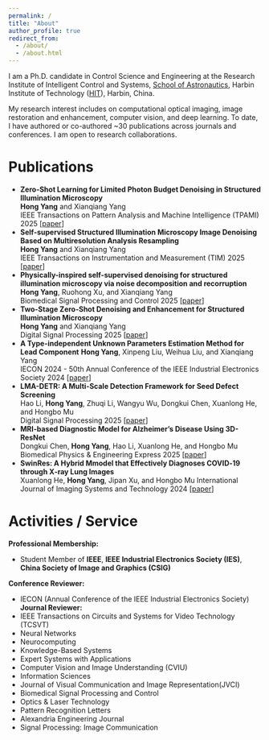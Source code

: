 ```yaml
---
permalink: /
title: "About"
author_profile: true
redirect_from: 
  - /about/
  - /about.html
---
```


I am a Ph.D. candidate in Control Science and Engineering at the Research Institute of Intelligent Control and Systems, [School of Astronautics](https://sa.hit.edu.cn/), Harbin Institute of Technology ([HIT](https://www.hit.edu.cn/)), Harbin, China.

My research interest includes on computational optical imaging, image restoration and enhancement, computer vision, and deep learning. To date, I have authored or co-authored ~30 publications across journals and conferences. I am open to research collaborations.

Publications
======
- **Zero-Shot Learning for Limited Photon Budget Denoising in Structured Illumination Microscopy**  
**Hong Yang** and Xianqiang Yang  
IEEE Transactions on Pattern Analysis and Machine Intelligence (TPAMI) 2025 [[paper](https://doi.org/10.1109/TPAMI.2025.3612886)]  
- **Self-supervised Structured Illumination Microscopy Image Denoising Based on Multiresolution Analysis Resampling**  
**Hong Yang** and Xianqiang Yang  
IEEE Transactions on Instrumentation and Measurement (TIM) 2025 [[paper](https://doi.org/10.1109/TIM.2025.3575962)]  
- **Physically-inspired self-supervised denoising for structured illumination microscopy via noise decomposition and recorruption**  
**Hong Yang**, Ruohong Xu, and Xianqiang Yang  
Biomedical Signal Processing and Control 2025 [[paper](https://doi.org/10.1016/j.bspc.2025.108849)]  
- **Two-Stage Zero-Shot Denoising and Enhancement for Structured Illumination Microscopy**  
**Hong Yang** and Xianqiang Yang  
Digital Signal Processing 2025 [[paper](https://doi.org/10.1016/j.dsp.2025.105345)]
- **A Type-independent Unknown Parameters Estimation Method for Lead Component**
**Hong Yang**, Xinpeng Liu, Weihua Liu, and Xianqiang Yang  
IECON 2024 - 50th Annual Conference of the IEEE Industrial Electronics Society 2024 [[paper](https://doi.org/10.1109/IECON55916.2024.10905933)]  
- **LMA-DETR: A Multi-Scale Detection Framework for Seed Defect Screening**  
Hao Li, **Hong Yang**, Zhuqi Li, Wangyu Wu, Dongkui Chen, Xuanlong He, and Hongbo Mu  
Digital Signal Processing 2025 [[paper](https://doi.org/10.1016/j.dsp.2025.105639)]
- **MRI-based Diagnostic Model for Alzheimer’s Disease Using 3D-ResNet**  
Dongkui Chen, **Hong Yang**, Hao Li, Xuanlong He, and Hongbo Mu  
Biomedical Physics & Engineering Express 2025 [[paper](https://doi.org/10.1088/2057-1976/add73d)]  
- **SwinRes: A Hybrid Mmodel that Effectively Diagnoses COVID‐19 through X‐ray Lung Images**  
Xuanlong He, **Hong Yang**, Jipan Xu, and Hongbo Mu
International Journal of Imaging Systems and Technology 2024 [[paper](https://doi.org/10.1002/ima.23107)]  


Activities / Service
======
**Professional Membership:**
- Student Member of **IEEE**, **IEEE Industrial Electronics Society (IES)**, **China Society of Image and Graphics (CSIG)**

**Conference Reviewer:**  
- IECON (Annual Conference of the IEEE Industrial Electronics Society)  
**Journal Reviewer:**  
- IEEE Transactions on Circuits and Systems for Video Technology (TCSVT)  
- Neural Networks  
- Neurocomputing  
- Knowledge-Based Systems  
- Expert Systems with Applications  
- Computer Vision and Image Understanding (CVIU)  
- Information Sciences  
- Journal of Visual Communication and Image Representation(JVCI)  
- Biomedical Signal Processing and Control  
- Optics & Laser Technology  
- Pattern Recognition Letters  
- Alexandria Engineering Journal  
- Signal Processing: Image Communication  

